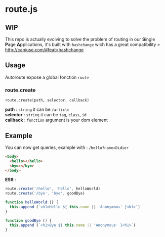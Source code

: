 # route.js

## WIP

This repo is actually evolving to solve the problem of routing in our **S**ingle **P**age **A**pplications, it's built with `hashchange` wich has a great compatibility > http://caniuse.com/#feat=hashchange

## Usage

Autoroute expose a global fonction `route`

### route.create
```
route.create(path, selector, callback)
```
**path** : `string` it can be `/article`  
**selector** : `string` it can be `tag`, `class`, `id`  
**callback** : `function` argument is your dom element  

## Example

You can now get queries, example with : `/hello?name=Didier`

```html
<body>
  <hello></hello>
  <bye></bye>
</body>
```

**ES6 :** 

```javascript
route.create('/hello', 'hello', helloWorld)
route.create('/bye', 'bye', goodBye)

function helloWorld () {
  this.append (`<h1>Hello ${ this.name || 'Anonymous' }<h1>`)
}

function goodBye () {
  this.append (`<h1>Bye ${ this.name || 'Anonymous' }<h1>`)
}
```
